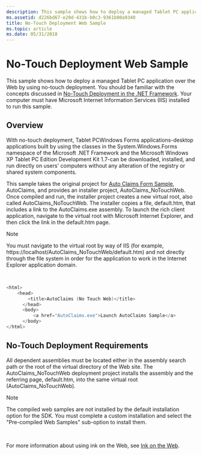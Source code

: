 ```yaml
---
description: This sample shows how to deploy a managed Tablet PC application over the Web by using no-touch deployment.
ms.assetid: d226bd67-e20d-431b-b0c3-9361b00a9340
title: No-Touch Deployment Web Sample
ms.topic: article
ms.date: 05/31/2018
---
```


# No-Touch Deployment Web Sample

This sample shows how to deploy a managed Tablet PC application over the Web by using no-touch deployment. You should be familiar with the concepts discussed in [No-Touch Deployment in the .NET Framework](/documentation/?url=%2flibrary%2fdv_vstechart%2fhtml%2fvbtchno-touchdeploymentinnetframework.asp). Your computer must have Microsoft Internet Information Services (IIS) installed to run this sample.

## Overview

With no-touch deployment, Tablet PCWindows Forms applications-desktop applications built by using the classes in the System.Windows.Forms namespace of the Microsoft .NET Framework and the Microsoft Windows XP Tablet PC Edition Development Kit 1.7-can be downloaded, installed, and run directly on users' computers without any alteration of the registry or shared system components.

This sample takes the original project for [Auto Claims Form Sample](auto-claims-form-sample.md), AutoClaims, and provides an installer project, AutoClaims\_NoTouchWeb. Once compiled and run, the installer project creates a new virtual root, also called AutoClaims\_NoTouchWeb. The installer copies a file, default.htm, that includes a link to the AutoClaims.exe assembly. To launch the rich client application, navigate to the virtual root with Microsoft Internet Explorer, and then click the link in the default.htm page.

> [!Note]  
> You must navigate to the virtual root by way of IIS (for example, https://localhost/AutoClaims\_NoTouchWeb/default.htm) and not directly through the file system in order for the application to work in the Internet Explorer application domain.

 


```C++
<html>
    <head>
        <title>AutoClaims (No Touch Web)</title>
      </head>
      <body>
          <a href="AutoClaims.exe">Launch AutoClaims Sample</a>
      </body>
</html>
```



## No-Touch Deployment Requirements

All dependent assemblies must be located either in the assembly search path or the root of the virtual directory of the Web site. The AutoClaims\_NoTouchWeb deployment project installs the assembly and the referring page, default.htm, into the same virtual root (AutoClaims\_NoTouchWeb).

> [!Note]  
> The compiled web samples are not installed by the default installation option for the SDK. You must complete a custom installation and select the "Pre-compiled Web Samples" sub-option to install them.

 

For more information about using ink on the Web, see [Ink on the Web](ink-on-the-web.md).

 

 